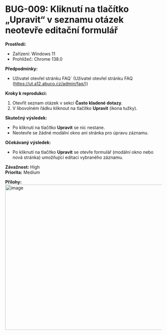 # BUG-009: Kliknutí na tlačítko „Upravit“ v seznamu otázek neotevře editační formulář

**Prostředí:**
- Zařízení: Windows 11  
- Prohlížeč: Chrome 138.0  

**Předpodmínky:**
- Uživatel otevřel stránku FAQ` (Uživatel otevřel stránku FAQ (https://ut.a12.abuco.cz/admin/faq/)) 

**Kroky k reprodukci:**
1. Otevřít seznam otázek v sekci **Často kladené dotazy**.  
2. V libovolném řádku kliknout na tlačítko **Upravit** (ikona tužky).  

**Skutečný výsledek:**
- Po kliknutí na tlačítko **Upravit** se nic nestane.  
- Neotevře se žádné modální okno ani stránka pro úpravu záznamu.  

**Očekávaný výsledek:**
- Po kliknutí na tlačítko **Upravit** se otevře formulář (modální okno nebo nová stránka) umožňující editaci vybraného záznamu.  

**Závažnost:** High  
**Priorita:** Medium  

**Přílohy:**  
<img width="940" height="467" alt="image" src="https://github.com/user-attachments/assets/1369712c-1d28-4b4a-9770-32b0e8fb3b98" />

